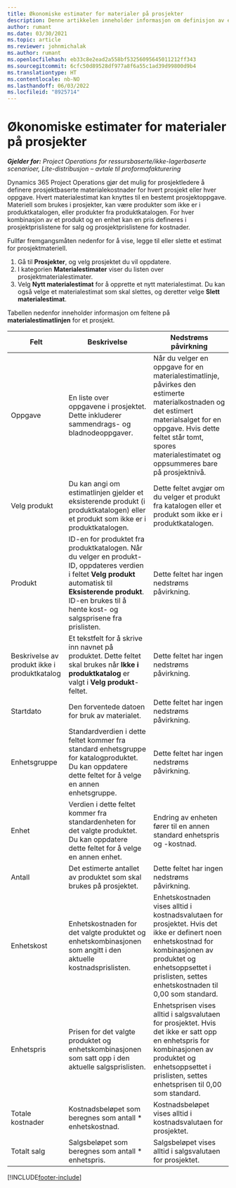 ```yaml
---
title: Økonomiske estimater for materialer på prosjekter
description: Denne artikkelen inneholder informasjon om definisjon av eller estimering av prosjektbaserte materialer.
author: rumant
ms.date: 03/30/2021
ms.topic: article
ms.reviewer: johnmichalak
ms.author: rumant
ms.openlocfilehash: eb33c8e2ead2a558bf53256095645011212ff343
ms.sourcegitcommit: 6cfc50d89528df977a8f6a55c1ad39d99800d9b4
ms.translationtype: HT
ms.contentlocale: nb-NO
ms.lasthandoff: 06/03/2022
ms.locfileid: "8925714"
---
```

# <a name="financial-estimates-for-materials-on-projects"></a>Økonomiske estimater for materialer på prosjekter

_**Gjelder for:** Project Operations for ressursbaserte/ikke-lagerbaserte scenarioer, Lite-distribusjon – avtale til proformafakturering_

Dynamics 365 Project Operations gjør det mulig for prosjektledere å definere prosjektbaserte materialekostnader for hvert prosjekt eller hver oppgave. Hvert materialestimat kan knyttes til en bestemt prosjektoppgave. Materiell som brukes i prosjekter, kan være produkter som ikke er i produktkatalogen, eller produkter fra produktkatalogen. For hver kombinasjon av et produkt og en enhet kan en pris defineres i prosjektprislistene for salg og prosjektprislistene for kostnader.  

Fullfør fremgangsmåten nedenfor for å vise, legge til eller slette et estimat for prosjektmateriell.

1. Gå til **Prosjekter**, og velg prosjektet du vil oppdatere.
2. I kategorien **Materialestimater** viser du listen over prosjektmaterialestimater.
3. Velg **Nytt materialestimat** for å opprette et nytt materialestimat. Du kan også velge et materialestimat som skal slettes, og deretter velge **Slett materialestimat**.

Tabellen nedenfor inneholder informasjon om feltene på **materialestimatlinjen** for et prosjekt. 

| **Felt** | **Beskrivelse** | **Nedstrøms påvirkning** |
| --- | --- | --- |
| Oppgave | En liste over oppgavene i prosjektet. Dette inkluderer sammendrags- og bladnodeoppgaver. | Når du velger en oppgave for en materialestimatlinje, påvirkes den estimerte materialkostnaden og det estimert materialsalget for en oppgave. Hvis dette feltet står tomt, spores materialestimatet og oppsummeres bare på prosjektnivå. |
| Velg produkt |  Du kan angi om estimatlinjen gjelder et eksisterende produkt (i produktkatalogen) eller et produkt som ikke er i produktkatalogen. | Dette feltet avgjør om du velger et produkt fra katalogen eller et produkt som ikke er i produktkatalogen. |
| Produkt | ID-en for produktet fra produktkatalogen. Når du velger en produkt-ID, oppdateres verdien i feltet **Velg produkt** automatisk til **Eksisterende produkt**. ID-en brukes til å hente kost- og salgsprisene fra prislisten. | Dette feltet har ingen nedstrøms påvirkning. |
| Beskrivelse av produkt ikke i produktkatalog | Et tekstfelt for å skrive inn navnet på produktet. Dette feltet skal brukes når **Ikke i produktkatalog** er valgt i **Velg produkt**-feltet.| Dette feltet har ingen nedstrøms påvirkning. |
| Startdato | Den forventede datoen for bruk av materialet. | Dette feltet har ingen nedstrøms påvirkning. |
| Enhetsgruppe | Standardverdien i dette feltet kommer fra standard enhetsgruppe for katalogproduktet. Du kan oppdatere dette feltet for å velge en annen enhetsgruppe. | Dette feltet har ingen nedstrøms påvirkning. |
| Enhet | Verdien i dette feltet kommer fra standardenheten for det valgte produktet. Du kan oppdatere dette feltet for å velge en annen enhet. | Endring av enheten fører til en annen standard enhetspris og -kostnad. |
| Antall | Det estimerte antallet av produktet som skal brukes på prosjektet. | Dette feltet har ingen nedstrøms påvirkning. |
| Enhetskost | Enhetskostnaden for det valgte produktet og enhetskombinasjonen som angitt i den aktuelle kostnadsprislisten. | Enhetskostnaden vises alltid i kostnadsvalutaen for prosjektet. Hvis det ikke er definert noen enhetskostnad for kombinasjonen av produktet og enhetsoppsettet i prislisten, settes enhetskostnaden til 0,00 som standard. |
| Enhetspris | Prisen for det valgte produktet og enhetskombinasjonen som satt opp i den aktuelle salgsprislisten. | Enhetsprisen vises alltid i salgsvalutaen for prosjektet. Hvis det ikke er satt opp en enhetspris for kombinasjonen av produktet og enhetsoppsettet i prislisten, settes enhetsprisen til 0,00 som standard.|
| Totale kostnader | Kostnadsbeløpet som beregnes som antall \* enhetskostnad.| Kostnadsbeløpet vises alltid i kostnadsvalutaen for prosjektet. |
| Totalt salg | Salgsbeløpet som beregnes som antall \* enhetspris. | Salgsbeløpet vises alltid i salgsvalutaen for prosjektet. |


[!INCLUDE[footer-include](../includes/footer-banner.md)]
